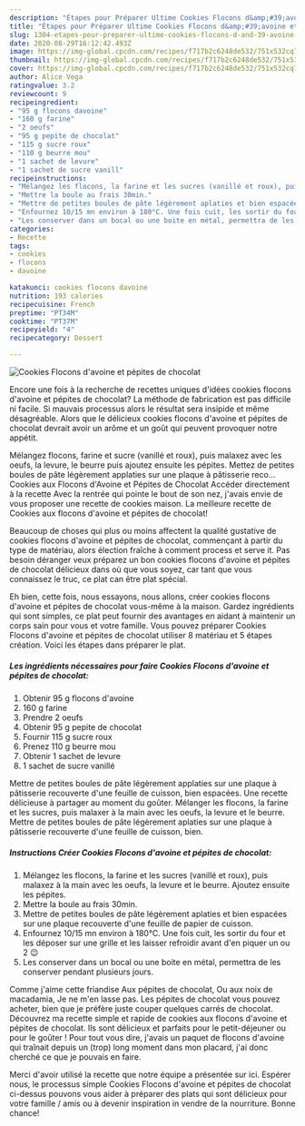 ```yaml
---
description: "Étapes pour Préparer Ultime Cookies Flocons d&amp;#39;avoine et pépites de chocolat"
title: "Étapes pour Préparer Ultime Cookies Flocons d&amp;#39;avoine et pépites de chocolat"
slug: 1304-etapes-pour-preparer-ultime-cookies-flocons-d-and-39-avoine-et-pepites-de-chocolat
date: 2020-08-29T16:12:42.493Z
image: https://img-global.cpcdn.com/recipes/f717b2c6248de532/751x532cq70/cookies-flocons-davoine-et-pepites-de-chocolat-photo-principale-de-la-recette.jpg
thumbnail: https://img-global.cpcdn.com/recipes/f717b2c6248de532/751x532cq70/cookies-flocons-davoine-et-pepites-de-chocolat-photo-principale-de-la-recette.jpg
cover: https://img-global.cpcdn.com/recipes/f717b2c6248de532/751x532cq70/cookies-flocons-davoine-et-pepites-de-chocolat-photo-principale-de-la-recette.jpg
author: Alice Vega
ratingvalue: 3.2
reviewcount: 9
recipeingredient:
- "95 g flocons davoine"
- "160 g farine"
- "2 oeufs"
- "95 g pepite de chocolat"
- "115 g sucre roux"
- "110 g beurre mou"
- "1 sachet de levure"
- "1 sachet de sucre vanill"
recipeinstructions:
- "Mélangez les flocons, la farine et les sucres (vanillé et roux), puis malaxez à la main avec les oeufs, la levure et le beurre. Ajoutez ensuite les pépites."
- "Mettre la boule au frais 30min."
- "Mettre de petites boules de pâte légèrement aplaties et bien espacées sur une plaque recouverte d&#39;une feuille de papier de cuisson."
- "Enfournez 10/15 mn environ à 180°C. Une fois cuit, les sortir du four et les déposer sur une grille et les laisser refroidir avant d&#39;en piquer un ou 2 😉"
- "Les conserver dans un bocal ou une boite en métal, permettra de les conserver pendant plusieurs jours."
categories:
- Recette
tags:
- cookies
- flocons
- davoine

katakunci: cookies flocons davoine 
nutrition: 193 calories
recipecuisine: French
preptime: "PT34M"
cooktime: "PT37M"
recipeyield: "4"
recipecategory: Dessert

---
```



![Cookies Flocons d&#39;avoine et pépites de chocolat](https://img-global.cpcdn.com/recipes/f717b2c6248de532/751x532cq70/cookies-flocons-davoine-et-pepites-de-chocolat-photo-principale-de-la-recette.jpg)

Encore une fois à la recherche de recettes uniques d'idées cookies flocons d&#39;avoine et pépites de chocolat? La méthode de fabrication est pas difficile ni facile. Si mauvais processus alors le résultat sera insipide et même désagréable. Alors que le délicieux cookies flocons d&#39;avoine et pépites de chocolat devrait avoir un arôme et un goût qui peuvent provoquer notre appétit.

Mélangez flocons, farine et sucre (vanillé et roux), puis malaxez avec les oeufs, la levure, le beurre puis ajoutez ensuite les pépites. Mettez de petites boules de pâte légèrement applaties sur une plaque à pâtisserie reco… Cookies aux Flocons d&#39;Avoine et Pépites de Chocolat Accéder directement à la recette Avec la rentrée qui pointe le bout de son nez, j&#39;avais envie de vous proposer une recette de cookies maison. La meilleure recette de Cookies aux flocons d&#39;avoine et pépites de chocolat!

Beaucoup de choses qui plus ou moins affectent la qualité gustative de cookies flocons d&#39;avoine et pépites de chocolat, commençant à partir du type de matériau, alors élection fraîche à comment process et serve it. Pas besoin déranger veux préparez un bon cookies flocons d&#39;avoine et pépites de chocolat délicieux dans où que vous soyez, car tant que vous connaissez le truc, ce plat can être plat spécial.


Eh bien, cette fois, nous essayons, nous allons, créer cookies flocons d&#39;avoine et pépites de chocolat vous-même à la maison. Gardez ingrédients qui sont simples, ce plat peut fournir des avantages en aidant à maintenir un corps sain pour vous et votre famille. Vous pouvez préparer Cookies Flocons d&#39;avoine et pépites de chocolat utiliser 8 matériau et 5 étapes création. Voici les étapes dans préparer le plat.

<!--inarticleads1-->

##### Les ingrédients nécessaires pour faire Cookies Flocons d&#39;avoine et pépites de chocolat:

1. Obtenir 95 g flocons d&#39;avoine
1.  160 g farine
1. Prendre 2 oeufs
1. Obtenir 95 g pepite de chocolat
1. Fournir 115 g sucre roux
1. Prenez 110 g beurre mou
1. Obtenir 1 sachet de levure
1.  1 sachet de sucre vanillé


Mettre de petites boules de pâte légèrement applaties sur une plaque à pâtisserie recouverte d&#39;une feuille de cuisson, bien espacées. Une recette délicieuse à partager au moment du goûter. Mélanger les flocons, la farine et les sucres, puis malaxer à la main avec les oeufs, la levure et le beurre. Mettre de petites boules de pâte légèrement aplaties sur une plaque à pâtisserie recouverte d&#39;une feuille de cuisson, bien. 

<!--inarticleads2-->

##### Instructions Créer Cookies Flocons d&#39;avoine et pépites de chocolat:

1. Mélangez les flocons, la farine et les sucres (vanillé et roux), puis malaxez à la main avec les oeufs, la levure et le beurre. Ajoutez ensuite les pépites.
1. Mettre la boule au frais 30min.
1. Mettre de petites boules de pâte légèrement aplaties et bien espacées sur une plaque recouverte d&#39;une feuille de papier de cuisson.
1. Enfournez 10/15 mn environ à 180°C. Une fois cuit, les sortir du four et les déposer sur une grille et les laisser refroidir avant d&#39;en piquer un ou 2 😉
1. Les conserver dans un bocal ou une boite en métal, permettra de les conserver pendant plusieurs jours.


Comme j&#39;aime cette friandise Aux pépites de chocolat, Ou aux noix de macadamia, Je ne m&#39;en lasse pas. Les pépites de chocolat vous pouvez acheter, bien que je préfère juste couper quelques carrés de chocolat. Découvrez ma recette simple et rapide de cookies aux flocons d&#39;avoine et pépites de chocolat. Ils sont délicieux et parfaits pour le petit-déjeuner ou pour le goûter ! Pour tout vous dire, j&#39;avais un paquet de flocons d&#39;avoine qui traînait depuis un (trop) long moment dans mon placard, j&#39;ai donc cherché ce que je pouvais en faire. 


Merci d'avoir utilisé la recette que notre équipe a présentée sur ici. Espérer nous, le processus simple Cookies Flocons d&#39;avoine et pépites de chocolat ci-dessus pouvons vous aider à préparer des plats qui sont délicieux pour votre famille / amis ou à devenir inspiration in vendre de la nourriture. Bonne chance!

